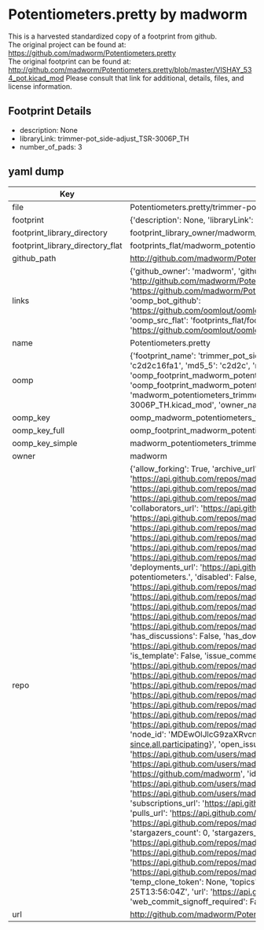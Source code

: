 # Potentiometers.pretty by madworm  
This is a harvested standardized copy of a footprint from github.  
The original project can be found at:  
https://github.com/madworm/Potentiometers.pretty  
The original footprint can be found at:
http://github.com/madworm/Potentiometers.pretty/blob/master/VISHAY_534_pot.kicad_mod
Please consult that link for additional, details, files, and license information.  
## Footprint Details
* description: None  
* libraryLink: trimmer-pot_side-adjust_TSR-3006P_TH  
* number_of_pads: 3  
## yaml dump  
| Key | Value |  
| --- | --- |  
| file | Potentiometers.pretty/trimmer-pot_side-adjust_TSR-3006P_TH.kicad_mod |  
| footprint | {'description': None, 'libraryLink': 'trimmer-pot_side-adjust_TSR-3006P_TH', 'number_of_pads': 3} |  
| footprint_library_directory | footprint_library_owner/madworm_Potentiometers.pretty |  
| footprint_library_directory_flat | footprints_flat/madworm_potentiometers_trimmer_pot_side_adjust_tsr_3006p_th/working |  
| github_path | http://github.com/madworm/Potentiometers.pretty/blob/master/trimmer-pot_side-adjust_TSR-3006P_TH.kicad_mod |  
| links | {'github_owner': 'madworm', 'github_repo_name': 'Potentiometers.pretty', 'github_src': 'http://github.com/madworm/Potentiometers.pretty/blob/master/VISHAY_534_pot.kicad_mod', 'github_src_repo': 'https://github.com/madworm/Potentiometers.pretty', 'oomp_bot': 'footprints/madworm_potentiometers_trimmer_pot_side_adjust_tsr_3006p_th/working', 'oomp_bot_github': 'https://github.com/oomlout/oomlout_oomp_footprint_bot/tree/main/footprints/madworm_potentiometers_trimmer_pot_side_adjust_tsr_3006p_th/working', 'oomp_src_flat': 'footprints_flat/footprints_flat/madworm_potentiometers_trimmer_pot_side_adjust_tsr_3006p_th/working', 'oomp_src_flat_github': 'https://github.com/oomlout/oomlout_oomp_footprint_src/tree/main/footprints_flat/madworm_potentiometers_trimmer_pot_side_adjust_tsr_3006p_th/working'} |  
| name | Potentiometers.pretty |  
| oomp | {'footprint_name': 'trimmer_pot_side_adjust_tsr_3006p_th', 'library_name': 'potentiometers', 'md5': 'c2d2c16fa1f827c516216db917d2fd23', 'md5_10': 'c2d2c16fa1', 'md5_5': 'c2d2c', 'md5_6': 'c2d2c1', 'oomp_key': 'oomp_madworm_potentiometers_trimmer_pot_side_adjust_tsr_3006p_th', 'oomp_key_extra': 'oomp_footprint_madworm_potentiometers_trimmer_pot_side_adjust_tsr_3006p_th', 'oomp_key_full': 'oomp_footprint_madworm_potentiometers_trimmer_pot_side_adjust_tsr_3006p_th_c2d2c1', 'oomp_key_simple': 'madworm_potentiometers_trimmer_pot_side_adjust_tsr_3006p_th', 'original_filename': 'Potentiometers.pretty/trimmer-pot_side-adjust_TSR-3006P_TH.kicad_mod', 'owner_name': 'madworm'} |  
| oomp_key | oomp_madworm_potentiometers_trimmer_pot_side_adjust_tsr_3006p_th |  
| oomp_key_full | oomp_footprint_madworm_potentiometers_trimmer_pot_side_adjust_tsr_3006p_th |  
| oomp_key_simple | madworm_potentiometers_trimmer_pot_side_adjust_tsr_3006p_th |  
| owner | madworm |  
| repo | {'allow_forking': True, 'archive_url': 'https://api.github.com/repos/madworm/Potentiometers.pretty/{archive_format}{/ref}', 'archived': False, 'assignees_url': 'https://api.github.com/repos/madworm/Potentiometers.pretty/assignees{/user}', 'blobs_url': 'https://api.github.com/repos/madworm/Potentiometers.pretty/git/blobs{/sha}', 'branches_url': 'https://api.github.com/repos/madworm/Potentiometers.pretty/branches{/branch}', 'clone_url': 'https://github.com/madworm/Potentiometers.pretty.git', 'collaborators_url': 'https://api.github.com/repos/madworm/Potentiometers.pretty/collaborators{/collaborator}', 'comments_url': 'https://api.github.com/repos/madworm/Potentiometers.pretty/comments{/number}', 'commits_url': 'https://api.github.com/repos/madworm/Potentiometers.pretty/commits{/sha}', 'compare_url': 'https://api.github.com/repos/madworm/Potentiometers.pretty/compare/{base}...{head}', 'contents_url': 'https://api.github.com/repos/madworm/Potentiometers.pretty/contents/{+path}', 'contributors_url': 'https://api.github.com/repos/madworm/Potentiometers.pretty/contributors', 'created_at': '2015-05-02T21:30:37Z', 'default_branch': 'master', 'deployments_url': 'https://api.github.com/repos/madworm/Potentiometers.pretty/deployments', 'description': 'LAYOUT FILES: KiCad footprints for various potentiometers.', 'disabled': False, 'downloads_url': 'https://api.github.com/repos/madworm/Potentiometers.pretty/downloads', 'events_url': 'https://api.github.com/repos/madworm/Potentiometers.pretty/events', 'fork': False, 'forks': 0, 'forks_count': 0, 'forks_url': 'https://api.github.com/repos/madworm/Potentiometers.pretty/forks', 'full_name': 'madworm/Potentiometers.pretty', 'git_commits_url': 'https://api.github.com/repos/madworm/Potentiometers.pretty/git/commits{/sha}', 'git_refs_url': 'https://api.github.com/repos/madworm/Potentiometers.pretty/git/refs{/sha}', 'git_tags_url': 'https://api.github.com/repos/madworm/Potentiometers.pretty/git/tags{/sha}', 'git_url': 'git://github.com/madworm/Potentiometers.pretty.git', 'has_discussions': False, 'has_downloads': True, 'has_issues': True, 'has_pages': False, 'has_projects': True, 'has_wiki': True, 'homepage': None, 'hooks_url': 'https://api.github.com/repos/madworm/Potentiometers.pretty/hooks', 'html_url': 'https://github.com/madworm/Potentiometers.pretty', 'id': 34963958, 'is_template': False, 'issue_comment_url': 'https://api.github.com/repos/madworm/Potentiometers.pretty/issues/comments{/number}', 'issue_events_url': 'https://api.github.com/repos/madworm/Potentiometers.pretty/issues/events{/number}', 'issues_url': 'https://api.github.com/repos/madworm/Potentiometers.pretty/issues{/number}', 'keys_url': 'https://api.github.com/repos/madworm/Potentiometers.pretty/keys{/key_id}', 'labels_url': 'https://api.github.com/repos/madworm/Potentiometers.pretty/labels{/name}', 'language': 'Shell', 'languages_url': 'https://api.github.com/repos/madworm/Potentiometers.pretty/languages', 'license': None, 'merges_url': 'https://api.github.com/repos/madworm/Potentiometers.pretty/merges', 'milestones_url': 'https://api.github.com/repos/madworm/Potentiometers.pretty/milestones{/number}', 'mirror_url': None, 'name': 'Potentiometers.pretty', 'network_count': 0, 'node_id': 'MDEwOlJlcG9zaXRvcnkzNDk2Mzk1OA==', 'notifications_url': 'https://api.github.com/repos/madworm/Potentiometers.pretty/notifications{?since,all,participating}', 'open_issues': 0, 'open_issues_count': 0, 'owner': {'avatar_url': 'https://avatars.githubusercontent.com/u/343894?v=4', 'events_url': 'https://api.github.com/users/madworm/events{/privacy}', 'followers_url': 'https://api.github.com/users/madworm/followers', 'following_url': 'https://api.github.com/users/madworm/following{/other_user}', 'gists_url': 'https://api.github.com/users/madworm/gists{/gist_id}', 'gravatar_id': '', 'html_url': 'https://github.com/madworm', 'id': 343894, 'login': 'madworm', 'node_id': 'MDQ6VXNlcjM0Mzg5NA==', 'organizations_url': 'https://api.github.com/users/madworm/orgs', 'received_events_url': 'https://api.github.com/users/madworm/received_events', 'repos_url': 'https://api.github.com/users/madworm/repos', 'site_admin': False, 'starred_url': 'https://api.github.com/users/madworm/starred{/owner}{/repo}', 'subscriptions_url': 'https://api.github.com/users/madworm/subscriptions', 'type': 'User', 'url': 'https://api.github.com/users/madworm'}, 'private': False, 'pulls_url': 'https://api.github.com/repos/madworm/Potentiometers.pretty/pulls{/number}', 'pushed_at': '2015-05-31T11:10:16Z', 'releases_url': 'https://api.github.com/repos/madworm/Potentiometers.pretty/releases{/id}', 'size': 128, 'ssh_url': 'git@github.com:madworm/Potentiometers.pretty.git', 'stargazers_count': 0, 'stargazers_url': 'https://api.github.com/repos/madworm/Potentiometers.pretty/stargazers', 'statuses_url': 'https://api.github.com/repos/madworm/Potentiometers.pretty/statuses/{sha}', 'subscribers_count': 2, 'subscribers_url': 'https://api.github.com/repos/madworm/Potentiometers.pretty/subscribers', 'subscription_url': 'https://api.github.com/repos/madworm/Potentiometers.pretty/subscription', 'svn_url': 'https://github.com/madworm/Potentiometers.pretty', 'tags_url': 'https://api.github.com/repos/madworm/Potentiometers.pretty/tags', 'teams_url': 'https://api.github.com/repos/madworm/Potentiometers.pretty/teams', 'temp_clone_token': None, 'topics': [], 'trees_url': 'https://api.github.com/repos/madworm/Potentiometers.pretty/git/trees{/sha}', 'updated_at': '2023-07-25T13:56:04Z', 'url': 'https://api.github.com/repos/madworm/Potentiometers.pretty', 'visibility': 'public', 'watchers': 0, 'watchers_count': 0, 'web_commit_signoff_required': False} |  
| url | http://github.com/madworm/Potentiometers.pretty |  

